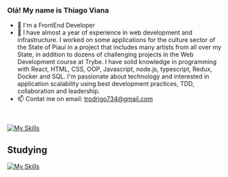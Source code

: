 ### Olá! My name is Thiago Viana

- 🚀 I'm a FrontEnd Developer
- 🔭 I have almost a year of experience in web development and infrastructure. I worked on some applications for the culture sector of the State of Piauí in a project that includes many artists from all over my State, in addition to dozens of challenging projects in the Web Development course at Trybe. I have solid knowledge in programming with React, HTML, CSS, OOP, Javascript, node.js, typescript, Redux, Docker and SQL. I'm passionate about technology and interested in application scalability using best development practices, TDD, collaboration and leadership.
- 📫 Contat me on email: trodrigo734@gmail.com

<div>
  <a href="https://github.com/thiagorvianas/">
</div>
  
<div style="display: inline_block"><br>
  
  [![My Skills](https://skills.thijs.gg/icons?i=react,js,ts,html,css,docker,git,mysql,nodejs)](https://skills.thijs.gg)
 
</div>
  
## Studying

  [![My Skills](https://skills.thijs.gg/icons?i=mongodb)](https://skills.thijs.gg)

  
 
</div>
